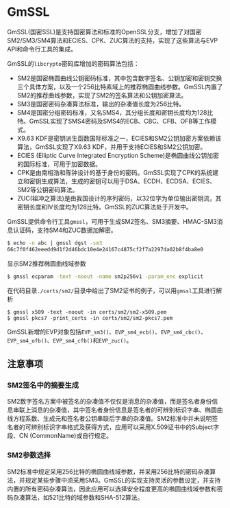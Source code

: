# GmSSL

GmSSL(国密SSL)是支持国密算法和标准的OpenSSL分支，增加了对国密SM2/SM3/SM4算法和ECIES、CPK、ZUC算法的支持，实现了这些算法与EVP API和命令行工具的集成。

GmSSL的`libcrypto`密码库增加的密码算法包括：

- SM2是国密椭圆曲线公钥密码标准，其中包含数字签名、公钥加密和密钥交换三个具体方案，以及一个256比特素域上的推荐椭圆曲线参数。GmSSL内置了SM2的推荐曲线参数，实现了SM2的签名算法和公钥加密算法。
- SM3是国密密码杂凑算法标准，输出的杂凑值长度为256比特。
- SM4是国密分组密码标准，又名SMS4，其分组长度和密钥长度均为128比特。GmSSL实现了SMS4密码及SMS4的ECB、CBC、CFB、OFB等工作模式。
- X9.63 KDF是密钥派生函数国际标准之一，ECIES和SM2公钥加密方案依赖该算法，GmSSL实现了X9.63 KDF，并用于支持ECIES和SM2公钥加密。
- ECIES (Elliptic Curve Integrated Encryption Scheme)是椭圆曲线公钥加密的国际标准，可用于加密数据。
- CPK是由南相浩和陈钟设计的基于身份的密码。GmSSL实现了CPK的系统建立和密钥生成算法，生成的密钥可以用于DSA、ECDH、ECDSA、ECIES、SM2等公钥密码算法。
- ZUC(祖冲之算法)是由我国设计的序列密码，以32位字为单位输出密钥流，其密钥长度和IV长度均为128比特。GmSSL的ZUC算法处于开发中。

GmSSL提供命令行工具`gmssl`，可用于生成SM2签名、SM3摘要、HMAC-SM3消息认证码，支持SM4和ZUC数据加解密。

``` bash
$ echo -n abc | gmssl dgst -sm3
66c7f0f462eeedd9d1f2d46bdc10e4e24167c4875cf2f7a2297da02b8f4ba8e0
```

显示SM2推荐椭圆曲线域参数

``` bash
$ gmssl ecparam -text -noout -name sm2p256v1 -param_enc explicit
```

在代码目录`./certs/sm2/`目录中给出了SM2证书的例子，可以用`gmssl`工具进行解析
```
$ gmssl x509 -text -noout -in certs/sm2/sm2-x509.pem
$ gmssl pkcs7 -print_certs -in certs/sm2/sm2-pkcs7.pem
```



GmSSL新增的EVP对象包括`EVP_sm3()`、`EVP_sm4_ecb()`、`EVP_sm4_cbc()`、`EVP_sm4_ofb()`、`EVP_sm4_cfb()`和`EVP_zuc()`。












## 注意事项

### SM2签名中的摘要生成

SM2数字签名方案中被签名的杂凑值不仅仅是消息的杂凑值，而是签名者身份信息串联上消息的杂凑值，其中签名者身份信息是签名者的可辨别标识字串、椭圆曲线方程系数、生成元和签名者公钥串联后字串的杂凑值。SM2标准中并未说明签名者的可辨别标识字串格式及获得方式，应用可以采用X.509证书中的Subject字段、CN (CommonName)或自行规定。

### SM2参数选择

SM2标准中规定采用256比特的椭圆曲线域参数，并采用256比特的密码杂凑算法，并规定某些步骤中须采用SM3。GmSSL的实现支持灵活的参数设定，并支持内置的所有密码杂凑算法，因此应用可以选择安全程度更高的椭圆曲线域参数和密码杂凑算法，如521比特的域参数和SHA-512算法。

